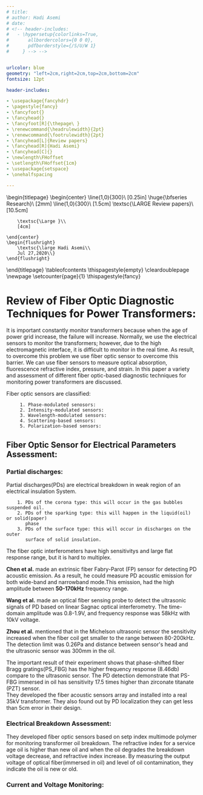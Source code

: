 ```yaml
---
# title:
# author: Hadi Asemi
# date:
# <!-- header-includes:
#   - \hypersetup{colorlinks=True,
#       allbordercolors={0 0 0},
#       pdfborderstyle={/S/U/W 1}
#     } --> -->


urlcolor: blue
geometry: "left=2cm,right=2cm,top=2cm,bottom=2cm"
fontsize: 12pt

header-includes:

- \usepackage{fancyhdr}
- \pagestyle{fancy}
- \fancyfoot{}
- \fancyhead{}
- \fancyfoot[R]{\thepage\ }
- \renewcommand{\headrulewidth}{2pt}
- \renewcommand{\footrulewidth}{2pt}
- \fancyhead[L]{Review papers}
- \fancyhead[R]{Hadi Asemi}
- \fancyhead[C]{}
- \newlength\FHoffset
- \setlength\FHoffset{1cm}
- \usepackage{setspace}
- \onehalfspacing

---
```



\begin{titlepage}
	\begin{center}
		\line(1,0){300}\\
		[0.25in]
		\huge{\bfseries Research}\\
		[2mm]
		\line(1,0){300}\\
		[1.5cm]
		\textsc{\LARGE Review papers}\\
		[10.5cm]

		\textsc{\Large }\\
		[4cm]

	\end{center}
	\begin{flushright}
		\textsc{\large Hadi Asemi\\
		Jul 27,2020\\}
	\end{flushright}
\end{titlepage}
\tableofcontents
\thispagestyle{empty}
\cleardoublepage
\newpage
\setcounter{page}{1}
\thispagestyle{fancy}

# **Review of Fiber Optic Diagnostic Techniques for Power Transformers:**

It is important constantly monitor transformers because when the age of power grid increase, the failure will increase. Normally, we use the electrical sensors to monitor the transformers; however, due to the high electromagnetic interface, it is difficult to   monitor in the real time. As result, to overcome this problem we use fiber optic sensor to overcome this barrier. We can use fiber sensors to measure optical absorption, fluorescence refractive index, pressure, and strain.
In this paper a variety and assessment of different fiber optic-based diagnostic techniques for monitoring power transformers are discussed.

 Fiber optic sensors are classified:

 		 1. Phase-modulated senosors:
		 2. Intensity-modulated sensors:
		 3. Wavelength-modulated sensors:
		 4. Scattering-based sensors:
		 5. Polarization-based sensors:


## Fiber Optic Sensor for Electrical Parameters Assessment:

### Partial discharges:

Partial discharges(PDs) are electrical breakdown in weak region of an electrical
insulation System.

		1. PDs of the corona type: this will occur in the gas bubbles suspended oil.
		2. PDs of the sparking type: this will happen in the liquid(oil) or solid(paper)
		   phase
		3. PDs of the surface type: this will occur in discharges on the outer
		   surface of solid insulation.

The fiber optic interferometers have high sensitivitys and large flat response range, but it is hard to multiplex.

**Chen et al.** made an extrinsic fiber Fabry-Parot (FP) sensor for detecting
PD acoustic emission. As a result, he could measure PD acoustic emission
for both wide-band and narrowband mode.This emission, had the high amplitude
between **50-170kHz** frequency range.

**Wang et al.** made an optical fiber sensing probe to detect the ultrasonic signals of PD based  on linear Sagnac optical interferometry. The time-domain amplitude was 0.8-1.9V, and frequency response was 58kHz with 10kV voltage.

**Zhou et al.** mentioned that in the Michelson ultrasonic sensor the sensitivity increased when the fiber coil get smaller to the range between 80-200kHz. The detection limit was 0.26Pa and distance between sensor's head and the ultrasonic sensor was 300mm in the oil.

The important result of their experiment shows that phase-shifted fiber Bragg gratings(PS_FBG) has the higher frequency response (8.46db) compare to the ultrasonic sensor. The PD detection demonstrate that PS-FBG immersed in oil has sensitivity 17.5 times higher than zirconate titanate (PZT) sensor.  
 They developed the fiber acoustic sensors array and installed into a real 35kV transformer. They also found out by PD localization they can get less than 5cm error in their design.

### Electrical Breakdown Assessment:

They developed fiber optic sensors based on setp index multimode polymer for monitoring transformer oil breakdown. The refractive index for a service age oil is higher than new oil and when the oil degrades the breakdown voltage decrease, and refractive index increase. By measuring the output voltage of optical fiber(immersed in oil) and level of oil contamination, they indicate the oil is new or old.

### Current and Voltage Monitoring:
